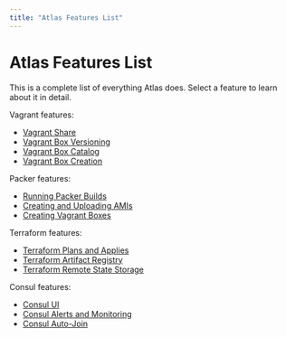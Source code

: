 ```yaml
---
title: "Atlas Features List"
---
```

# Atlas Features List

This is a complete list of everything Atlas does. Select a feature
to learn about it in detail.

Vagrant features:

- [Vagrant Share](/help/vagrant/shares)
- [Vagrant Box Versioning](/help/vagrant/boxes/lifecycle)
- [Vagrant Box Catalog](/help/vagrant/boxes/catalog)
- [Vagrant Box Creation](/help/vagrant/boxes/create)

Packer features:

- [Running Packer Builds](/help/packer/builds)
- [Creating and Uploading AMIs](/help/packer/artifacts/creating-amis)
- [Creating Vagrant Boxes](/help/packer/artifacts/creating-vagrant-boxes)

Terraform features:

- [Terraform Plans and Applies](/help/terraform/runs)
- [Terraform Artifact Registry](/help/terraform/artifacts)
- [Terraform Remote State Storage](/help/terraform/state)

Consul features:

- [Consul UI](/help/consul/monitoring-ui)
- [Consul Alerts and Monitoring](/help/consul/alerts)
- [Consul Auto-Join](/help/consul/auto-join)
